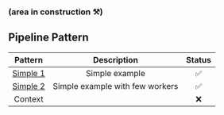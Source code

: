 ### (area in construction ⚒️)
## Pipeline Pattern
| Pattern | Description | Status |
|:-------:|:-----------:|:------:|
| [Simple 1](./pipeline_simple_1.md) | Simple example | ✅ |
| [Simple 2](./pipeline_simple_2.md) | Simple example with few workers | ✅ |
| Context |  | ❌ |
